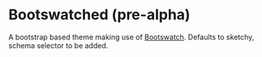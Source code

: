 # Bootswatched (pre-alpha)
A bootstrap based theme making use of [Bootswatch](https://bootswatch.com/). Defaults to sketchy, schema selector to be added.
